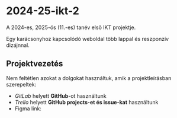 # 2024-25-ikt-2

A 2024-es, 2025-ös (11.-es) tanév első IKT projektje.

Egy karácsonyhoz kapcsolódó weboldal több lappal és reszponzív dizájnnal.

## Projektvezetés

Nem feltétlen azokat a dolgokat használtuk, amik a projektleírásban szerepeltek:

- *GitLab* helyett **GitHub**-ot használtunk
- *Trello* helyett **GitHub projects-et és issue-kat** használtunk
- Figma link: 
